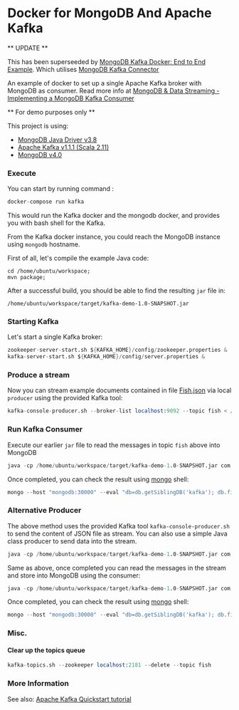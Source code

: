 # Docker for MongoDB And Apache Kafka

** UPDATE ** 

This has been superseeded by [MongoDB Kafka Docker: End to End Example](https://github.com/mongodb/mongo-kafka/blob/master/docker/README.md#mongodb--kafka-docker-end-to-end-example). Which utilises [MongoDB Kafka Connector](https://github.com/mongodb/mongo-kafka)


An example of docker to set up a single Apache Kafka broker with MongoDB as consumer. 
Read more info at [MongoDB & Data Streaming - Implementing a MongoDB Kafka Consumer](https://www.mongodb.com/blog/post/mongodb-and-data-streaming-implementing-a-mongodb-kafka-consumer)

** For demo purposes only ** 

This project is using: 

* [MongoDB Java Driver v3.8](http://mongodb.github.io/mongo-java-driver/3.8/)
* [Apache Kafka v1.1.1 (Scala 2.11)](https://www.apache.org/dyn/closer.cgi?path=/kafka/1.1.1/kafka_2.11-1.1.1.tgz)
* [MongoDB v4.0](https://www.mongodb.com/mongodb-4.0)


### Execute

You can start by running command :

```s
docker-compose run kafka
```

This would run the Kafka docker and the mongodb docker, and provides you with bash shell for the Kafka.

From the Kafka docker instance, you could reach the MongoDB instance using `mongodb` hostname.

First of all, let's compile the example Java code: 

```
cd /home/ubuntu/workspace; 
mvn package; 
```

After a successful build, you should be able to find the resulting `jar` file in:

```
/home/ubuntu/workspace/target/kafka-demo-1.0-SNAPSHOT.jar
```

### Starting Kafka

Let's start a single Kafka broker:

```s
zookeeper-server-start.sh ${KAFKA_HOME}/config/zookeeper.properties &
kafka-server-start.sh ${KAFKA_HOME}/config/server.properties &
```

### Produce a stream

Now you can stream example documents contained in file [Fish.json](kafka/workspace/src/resources/Fish.json) via local `producer` using the provided Kafka tool: 

```s
kafka-console-producer.sh --broker-list localhost:9092 --topic fish < /home/ubuntu/workspace/src/resources/Fish.json;
```

### Run Kafka Consumer

Execute our earlier `jar` file to read the messages in topic `fish` above into MongoDB

```s
java -cp /home/ubuntu/workspace/target/kafka-demo-1.0-SNAPSHOT.jar com.demo.MongoDBSimpleConsumer
```

Once completed, you can check the result using [mongo](https://docs.mongodb.com/manual/mongo/) shell: 

```s
mongo --host "mongodb:30000" --eval "db=db.getSiblingDB('kafka'); db.fish.find({'breed':'Cod'}).limit(5);"
```

### Alternative Producer 

The above method uses the provided Kafka tool `kafka-console-producer.sh` to send the content of JSON file as stream. You can also use a simple Java class producer to send data into the stream. 

```s
java -cp /home/ubuntu/workspace/target/kafka-demo-1.0-SNAPSHOT.jar com.demo.MongoDBSimpleProducer
```

Same as above, once completed you can read the messages in the stream and store into MongoDB using the consumer: 

```s
java -cp /home/ubuntu/workspace/target/kafka-demo-1.0-SNAPSHOT.jar com.demo.MongoDBSimpleConsumer
```

Once completed, you can check the result using [mongo](https://docs.mongodb.com/manual/mongo/) shell: 

```s
mongo --host "mongodb:30000" --eval "db=db.getSiblingDB('kafka'); db.fish.find({'breed':'Random'}).limit(5);"
```

### Misc.

#### Clear up the topics queue 

```s
kafka-topics.sh --zookeeper localhost:2181 --delete --topic fish 
```

### More Information

See also: [Apache Kafka Quickstart tutorial](https://kafka.apache.org/quickstart)
